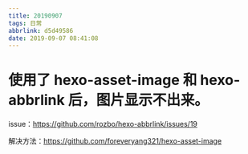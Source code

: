 ```yaml
---
title: 20190907
tags: 日常
abbrlink: d5d49586
date: 2019-09-07 08:41:08
---
```


# 使用了 hexo-asset-image 和 hexo-abbrlink 后，图片显示不出来。

issue：https://github.com/rozbo/hexo-abbrlink/issues/19

解决方法：https://github.com/foreveryang321/hexo-asset-image
